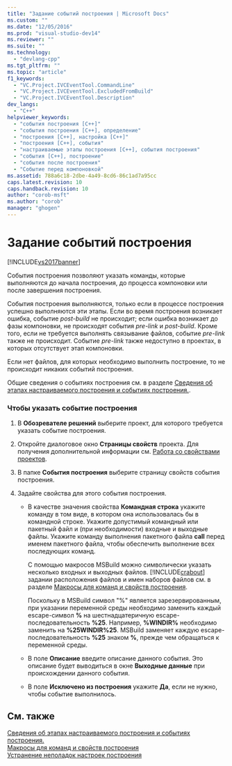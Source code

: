 ```yaml
---
title: "Задание событий построения | Microsoft Docs"
ms.custom: ""
ms.date: "12/05/2016"
ms.prod: "visual-studio-dev14"
ms.reviewer: ""
ms.suite: ""
ms.technology: 
  - "devlang-cpp"
ms.tgt_pltfrm: ""
ms.topic: "article"
f1_keywords: 
  - "VC.Project.IVCEventTool.CommandLine"
  - "VC.Project.IVCEventTool.ExcludedFromBuild"
  - "VC.Project.IVCEventTool.Description"
dev_langs: 
  - "C++"
helpviewer_keywords: 
  - "события построения [C++]"
  - "события построения [C++], определение"
  - "построения [C++], настройка [C++]"
  - "построения [C++], события"
  - "настраиваемые этапы построения [C++], события построения"
  - "события [C++], построение"
  - "события после построения"
  - "Событие перед компоновкой"
ms.assetid: 788a6c18-2dbe-4a49-8cd6-86c1ad7a95cc
caps.latest.revision: 10
caps.handback.revision: 10
author: "corob-msft"
ms.author: "corob"
manager: "ghogen"
---
```

# Задание событий построения
[!INCLUDE[vs2017banner](../assembler/inline/includes/vs2017banner.md)]

События построения позволяют указать команды, которые выполняются до начала построения, до процесса компоновки или после завершения построения.  
  
 События построения выполняются, только если в процессе построения успешно выполняются эти этапы.  Если во время построения возникает ошибка, событие *post\-build* не происходит; если ошибка возникает до фазы компоновки, не происходят события *pre\-link* и *post\-build*.  Кроме того, если не требуется выполнять связывание файлов, событие *pre\-link* также не происходит.  Событие *pre\-link* также недоступно в проектах, в которых отсутствует этап компоновки.  
  
 Если нет файлов, для которых необходимо выполнить построение, то не происходит никаких событий построения.  
  
 Общие сведения о событиях построения см. в разделе [Сведения об этапах настраиваемого построения и событиях построения.](../ide/understanding-custom-build-steps-and-build-events.md).  
  
### Чтобы указать событие построения  
  
1.  В **Обозревателе решений** выберите проект, для которого требуется указать событие построения.  
  
2.  Откройте диалоговое окно **Страницы свойств** проекта.  Для получения дополнительной информации см. [Работа со свойствами проектов](../ide/working-with-project-properties.md).  
  
3.  В папке **События построения** выберите страницу свойств события построения.  
  
4.  Задайте свойства для этого события построения.  
  
    -   В качестве значения свойства **Командная строка** укажите команду в том виде, в котором она использовалась бы в командной строке.  Укажите допустимый командный или пакетный файл и \(при необходимости\) входные и выходные файлы.  Укажите команду выполнения пакетного файла **call** перед именем пакетного файла, чтобы обеспечить выполнение всех последующих команд.  
  
         С помощью макросов MSBuild можно символически указать несколько входных и выходных файлов.  [!INCLUDE[crabout](../Token/crabout_md.md)] задании расположения файлов и имен наборов файлов см. в разделе [Макросы для команд и свойств построения](../ide/common-macros-for-build-commands-and-properties.md).  
  
         Поскольку в MSBuild символ "%" является зарезервированным, при указании переменной среды необходимо заменить каждый escape\-символ **%** на шестнадцатеричную escape\-последовательность **%25**.  Например, **%WINDIR%** необходимо заменить на **%25WINDIR%25**.  MSBuild заменяет каждую escape\-последовательность **%25** знаком **%**, прежде чем обращаться к переменной среды.  
  
    -   В поле **Описание** введите описание данного события.  Это описание будет выводиться в окне **Выходные данные** при происхождении данного события.  
  
    -   В поле **Исключено из построения** укажите **Да**, если не нужно, чтобы событие выполнилось.  
  
## См. также  
 [Сведения об этапах настраиваемого построения и событиях построения.](../ide/understanding-custom-build-steps-and-build-events.md)   
 [Макросы для команд и свойств построения](../ide/common-macros-for-build-commands-and-properties.md)   
 [Устранение неполадок настроек построения](../ide/troubleshooting-build-customizations.md)